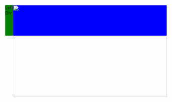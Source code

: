 <div class="container" style="display: flex; height: 100px;">
    <div style="width: 50%; background: green;">
        Left Div
    </div>
    <div style="flex-grow: 1; background: blue;">
        <img height=300 width=500 src="https://wallpapercave.com/wp/wp5055500.gif">
    </div>
</div>
